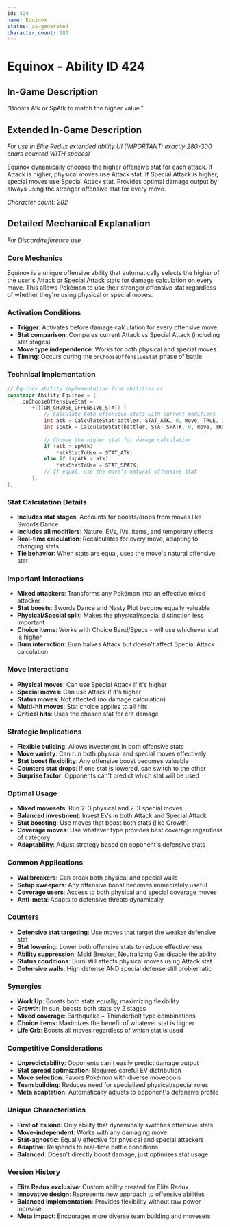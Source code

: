 ```yaml
---
id: 424
name: Equinox
status: ai-generated
character_count: 282
---
```


# Equinox - Ability ID 424

## In-Game Description
"Boosts Atk or SpAtk to match the higher value."

## Extended In-Game Description
*For use in Elite Redux extended ability UI (IMPORTANT: exactly 280-300 chars counted WITH spaces)*

Equinox dynamically chooses the higher offensive stat for each attack. If Attack is higher, physical moves use Attack stat. If Special Attack is higher, special moves use Special Attack stat. Provides optimal damage output by always using the stronger offensive stat for every move.

*Character count: 282*

## Detailed Mechanical Explanation
*For Discord/reference use*

### Core Mechanics
Equinox is a unique offensive ability that automatically selects the higher of the user's Attack or Special Attack stats for damage calculation on every move. This allows Pokémon to use their stronger offensive stat regardless of whether they're using physical or special moves.

### Activation Conditions
- **Trigger**: Activates before damage calculation for every offensive move
- **Stat comparison**: Compares current Attack vs Special Attack (including stat stages)
- **Move type independence**: Works for both physical and special moves
- **Timing**: Occurs during the `onChooseOffensiveStat` phase of battle

### Technical Implementation
```c
// Equinox ability implementation from abilities.cc
constexpr Ability Equinox = {
    .onChooseOffensiveStat =
        +[](ON_CHOOSE_OFFENSIVE_STAT) {
            // Calculate both offensive stats with current modifiers
            int atk = CalculateStat(battler, STAT_ATK, 0, move, TRUE, ignoreOffensiveStatDrops, targetUnaware, FALSE);
            int spAtk = CalculateStat(battler, STAT_SPATK, 0, move, TRUE, ignoreOffensiveStatDrops, targetUnaware, FALSE);
            
            // Choose the higher stat for damage calculation
            if (atk > spAtk)
                *atkStatToUse = STAT_ATK;
            else if (spAtk > atk)
                *atkStatToUse = STAT_SPATK;
            // If equal, use the move's natural offensive stat
        },
};
```

### Stat Calculation Details
- **Includes stat stages**: Accounts for boosts/drops from moves like Swords Dance
- **Includes all modifiers**: Nature, EVs, IVs, items, and temporary effects
- **Real-time calculation**: Recalculates for every move, adapting to changing stats
- **Tie behavior**: When stats are equal, uses the move's natural offensive stat

### Important Interactions
- **Mixed attackers**: Transforms any Pokémon into an effective mixed attacker
- **Stat boosts**: Swords Dance and Nasty Plot become equally valuable
- **Physical/Special split**: Makes the physical/special distinction less important
- **Choice items**: Works with Choice Band/Specs - will use whichever stat is higher
- **Burn interaction**: Burn halves Attack but doesn't affect Special Attack calculation

### Move Interactions
- **Physical moves**: Can use Special Attack if it's higher
- **Special moves**: Can use Attack if it's higher  
- **Status moves**: Not affected (no damage calculation)
- **Multi-hit moves**: Stat choice applies to all hits
- **Critical hits**: Uses the chosen stat for crit damage

### Strategic Implications
- **Flexible building**: Allows investment in both offensive stats
- **Move variety**: Can run both physical and special moves effectively
- **Stat boost flexibility**: Any offensive boost becomes valuable
- **Counters stat drops**: If one stat is lowered, can switch to the other
- **Surprise factor**: Opponents can't predict which stat will be used

### Optimal Usage
- **Mixed movesets**: Run 2-3 physical and 2-3 special moves
- **Balanced investment**: Invest EVs in both Attack and Special Attack
- **Stat boosting**: Use moves that boost both stats (like Growth)
- **Coverage moves**: Use whatever type provides best coverage regardless of category
- **Adaptability**: Adjust strategy based on opponent's defensive stats

### Common Applications
- **Wallbreakers**: Can break both physical and special walls
- **Setup sweepers**: Any offensive boost becomes immediately useful
- **Coverage users**: Access to both physical and special coverage moves
- **Anti-meta**: Adapts to defensive threats dynamically

### Counters
- **Defensive stat targeting**: Use moves that target the weaker defensive stat
- **Stat lowering**: Lower both offensive stats to reduce effectiveness
- **Ability suppression**: Mold Breaker, Neutralizing Gas disable the ability
- **Status conditions**: Burn still affects physical moves using Attack stat
- **Defensive walls**: High defense AND special defense still problematic

### Synergies
- **Work Up**: Boosts both stats equally, maximizing flexibility
- **Growth**: In sun, boosts both stats by 2 stages
- **Mixed coverage**: Earthquake + Thunderbolt type combinations
- **Choice items**: Maximizes the benefit of whatever stat is higher
- **Life Orb**: Boosts all moves regardless of which stat is used

### Competitive Considerations
- **Unpredictability**: Opponents can't easily predict damage output
- **Stat spread optimization**: Requires careful EV distribution
- **Move selection**: Favors Pokémon with diverse movepools
- **Team building**: Reduces need for specialized physical/special roles
- **Meta adaptation**: Automatically adjusts to opponent's defensive profile

### Unique Characteristics
- **First of its kind**: Only ability that dynamically switches offensive stats
- **Move-independent**: Works with any damaging move
- **Stat-agnostic**: Equally effective for physical and special attackers
- **Adaptive**: Responds to real-time battle conditions
- **Balanced**: Doesn't directly boost damage, just optimizes stat usage

### Version History
- **Elite Redux exclusive**: Custom ability created for Elite Redux
- **Innovative design**: Represents new approach to offensive abilities
- **Balanced implementation**: Provides flexibility without raw power increase
- **Meta impact**: Encourages more diverse team building and movesets